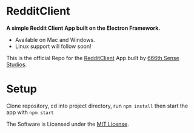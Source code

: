 # RedditClient
**A simple Reddit Client App built on the Electron Framework.**

- Available on Mac and Windows.
- Linux support will follow soon!

This is the official Repo for the [RedditClient](https://666thsense.com/RedditClient/) App built by [666th Sense Studios](https://666thsense.com/).

# Setup
Clone repository, cd into project directory, run
```npm install``` then start the app with ```npm start```

The Software is Licensed under the [MIT License](https://opensource.org/licenses/MITm).
